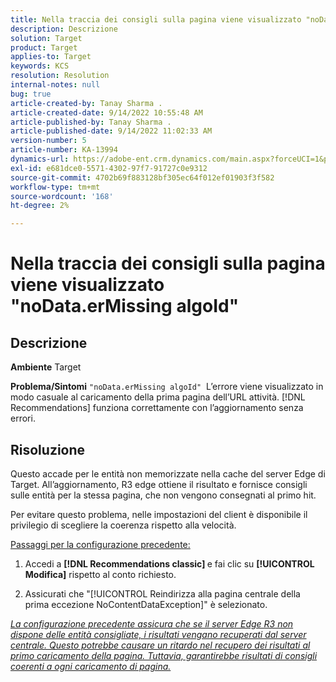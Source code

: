 ```yaml
---
title: Nella traccia dei consigli sulla pagina viene visualizzato "noData.erMissing algoId"
description: Descrizione
solution: Target
product: Target
applies-to: Target
keywords: KCS
resolution: Resolution
internal-notes: null
bug: true
article-created-by: Tanay Sharma .
article-created-date: 9/14/2022 10:55:48 AM
article-published-by: Tanay Sharma .
article-published-date: 9/14/2022 11:02:33 AM
version-number: 5
article-number: KA-13994
dynamics-url: https://adobe-ent.crm.dynamics.com/main.aspx?forceUCI=1&pagetype=entityrecord&etn=knowledgearticle&id=e3d763c7-1b34-ed11-9db1-002248086735
exl-id: e681dce0-5571-4302-97f7-91727c0e9312
source-git-commit: 4702b69f883128bf305ec64f012ef01903f3f582
workflow-type: tm+mt
source-wordcount: '168'
ht-degree: 2%

---
```


# Nella traccia dei consigli sulla pagina viene visualizzato &quot;noData.erMissing algoId&quot;

## Descrizione

<b>Ambiente</b>
Target


<b>Problema/Sintomi</b>
`"noData.erMissing algoId"`  L’errore viene visualizzato in modo casuale al caricamento della prima pagina dell’URL attività. [!DNL Recommendations] funziona correttamente con l’aggiornamento senza errori.


## Risoluzione


Questo accade per le entità non memorizzate nella cache del server Edge di Target. All’aggiornamento, R3 edge ottiene il risultato e fornisce consigli sulle entità per la stessa pagina, che non vengono consegnati al primo hit.

Per evitare questo problema, nelle impostazioni del client è disponibile il privilegio di scegliere la coerenza rispetto alla velocità.



<u>Passaggi per la configurazione precedente:</u>

1. Accedi a <b>[!DNL Recommendations classic] </b>e fai clic su <b>[!UICONTROL Modifica]</b> rispetto al conto richiesto.

2. Assicurati che &quot;[!UICONTROL Reindirizza alla pagina centrale della prima eccezione NoContentDataException]&quot; è selezionato.

*<u>La configurazione precedente assicura che se il server Edge R3 non dispone delle entità consigliate, i risultati vengano recuperati dal server centrale. Questo potrebbe causare un ritardo nel recupero dei risultati al primo caricamento della pagina. Tuttavia, garantirebbe risultati di consigli coerenti a ogni caricamento di pagina.</u>*
